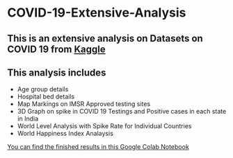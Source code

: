# COVID-19-Extensive-Analysis

## This is an extensive analysis on Datasets on COVID 19 from [Kaggle](https://www.kaggle.com/sudalairajkumar/covid19-in-india) 

## This analysis includes
  * Age group details
  * Hospital bed details
  * Map Markings on IMSR Approved testing sites
  * 3D Graph on spike in COVID 19 Testings and Positive cases in each state in India
  * World Level Analysis with Spike Rate for Individual Countries
  * World Happiness Index Analaysis

[You can find the finished results in this Google Colab Notebook](https://colab.research.google.com/drive/1w8UbVHKdwimc4umIeQEmEyiosa_WVT1u?usp=sharing)
